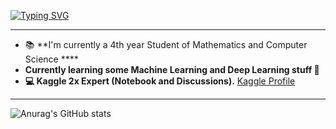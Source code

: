 [![Typing SVG](https://readme-typing-svg.herokuapp.com?&center=true&color=1BB86D&width=940&lines=Welcome+to+my+Github+Profile;I+am+Francisco+Javier+Gallego;Bachelors+student+of+Mathematics+and+CS)](https://git.io/typing-svg)

------

- :books: **I'm currently a 4th year Student of Mathematics and Computer Science ****
- **Currently learning some Machine Learning and Deep Learning stuff :seedling:**
- **:computer: Kaggle 2x Expert (Notebook and Discussions).** [Kaggle Profile](https://www.kaggle.com/javigallego)

------

![Anurag's GitHub stats](https://github-readme-stats.vercel.app/api?username=javigallego4&show_icons=true&theme=vue-dark)